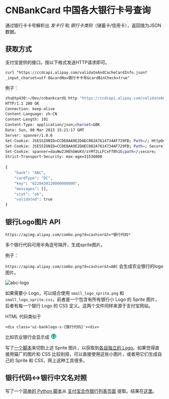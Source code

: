﻿# CNBankCard 中国各大银行卡号查询


通过银行卡卡号解析出 *发卡行* 和 *银行卡类别*（储蓄卡/信用卡），返回值为JSON数据。

## 获取方式

支付宝提供的接口。按以下格式发送HTTP请求即可。

```
curl "https://ccdcapi.alipay.com/validateAndCacheCardInfo.json?_input_charset=utf-8&cardNo=银行卡卡号&cardBinCheck=true"
```

例子：
```bash
zhu@tp430:~/Dev/cnbankcard$ http "https://ccdcapi.alipay.com/validateAndCacheCardInfo.json?_input_charset=utf-8&cardNo=6228430120000000000&cardBinCheck=true"
HTTP/1.1 200 OK
Connection: keep-alive
Content-Language: zh-CN
Content-Length: 101
Content-Type: application/json;charset=GBK
Date: Sun, 08 Mar 2015 15:21:17 GMT
Server: spanner/1.0.6
Set-Cookie: JSESSIONID=CCDE8AA9E2DAEC082A7614734AF729FB; Path=/; HttpOnly
Set-Cookie: JSESSIONID=CCDE8AA9E2DAEC082A7614734AF729FB; Path=; Secure; HttpOnly
Set-Cookie: spanner=dauWw2JHEhbWoKV/zrMf2LLFCxFf8h1G;path=/;secure;
Strict-Transport-Security: max-age=31536000

{
    "bank": "ABC",
    "cardType": "DC",
    "key": "6228430120000000000",
    "messages": [],
    "stat": "ok",
    "validated": true
}
```


## 银行Logo图片 API

```
https://apimg.alipay.com/combo.png?d=cashier&t=*银行代码*
```
多个银行代码可用半角逗号隔开，生成sprite图片。

例子：

`https://apimg.alipay.com/combo.png?d=cashier&t=ABC` 会生成农业银行的logo图片。

![abc-logo][1]

如果需要小 Logo，可以结合使用 `small_logo_sprite.png` 和 `small_logo_sprite.css`，前者是一个包含有所有银行小 Logo 的 Sprite 图片，后者有每一个银行 Logo 的 CSS 定义。这两个文件同样来源于支付宝网站。

HTML 代码类似于
```
<div class='ui-banklogo-s-{银行代码}'><div>
```
比如农业银行会显示成 ![abc-small-logo][5]

写了[一个脚本][6]来切割上述 Sprite 图片，以获取到[各自独立的 Logo][7]。如果觉得直接用猫厂的图片和 CSS 比较别扭，可以直接使用这些小图片，或者用它们生成自己的 Sprite 和 CSS，网上这种工具很多。

## 银行代码<->银行中文名对照

写了一个[简单的 Python 脚本][2]从 [支付宝合作银行列表页面][3] 提取。结果在[这里][4]。


  [1]: https://apimg.alipay.com/combo.png?d=cashier&t=ABC
  [2]: parsebanks.py
  [3]: http://ab.alipay.com/i/yinhang.htm
  [4]: bankname.json
  [5]: small_logo/ABC.png
  [6]: split_bank_logo.py
  [7]: small_logo/